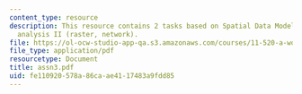 ```yaml
---
content_type: resource
description: This resource contains 2 tasks based on Spatial Data Models and spatial
  analysis II (raster, network).
file: https://ol-ocw-studio-app-qa.s3.amazonaws.com/courses/11-520-a-workshop-on-geographic-information-systems-fall-2005/fe110920578a86caae4117483a9fdd85_assn3.pdf
file_type: application/pdf
resourcetype: Document
title: assn3.pdf
uid: fe110920-578a-86ca-ae41-17483a9fdd85
---
```

